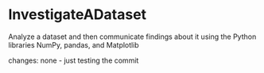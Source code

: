 # InvestigateADataset
Analyze a dataset and then communicate findings about it using the Python libraries NumPy, pandas, and Matplotlib 

changes:  none - just testing the commit

